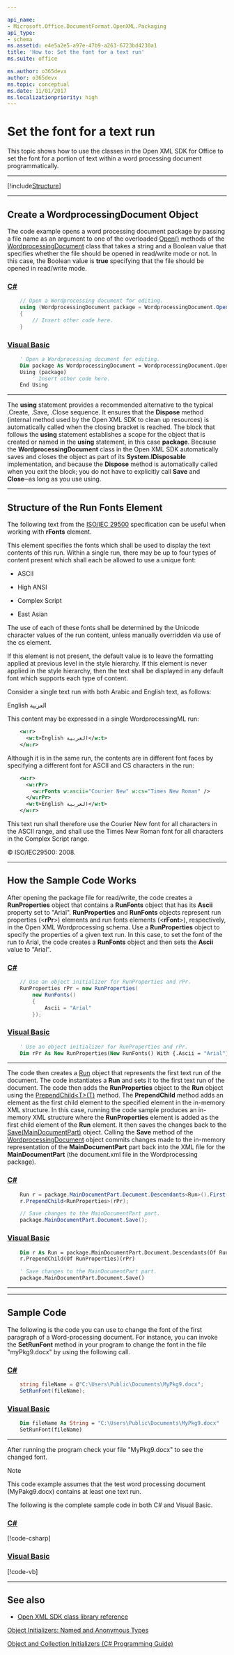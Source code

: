 ```yaml
---

api_name:
- Microsoft.Office.DocumentFormat.OpenXML.Packaging
api_type:
- schema
ms.assetid: e4e5a2e5-a97e-47b9-a263-6723bd4230a1
title: 'How to: Set the font for a text run'
ms.suite: office

ms.author: o365devx
author: o365devx
ms.topic: conceptual
ms.date: 11/01/2017
ms.localizationpriority: high
---
```

# Set the font for a text run

This topic shows how to use the classes in the Open XML SDK for
Office to set the font for a portion of text within a word processing
document programmatically.



--------------------------------------------------------------------------------
[!include[Structure](../includes/word/packages-and-document-parts.md)]


--------------------------------------------------------------------------------
## Create a WordprocessingDocument Object
The code example opens a word processing document package by passing a
file name as an argument to one of the overloaded [Open()](https://msdn.microsoft.com/library/office/documentformat.openxml.packaging.wordprocessingdocument.open.aspx) methods of the [WordprocessingDocument](https://msdn.microsoft.com/library/office/documentformat.openxml.packaging.wordprocessingdocument.aspx) class that takes a
string and a Boolean value that specifies whether the file should be
opened in read/write mode or not. In this case, the Boolean value is
**true** specifying that the file should be
opened in read/write mode.

### [C#](#tab/cs-0)
```csharp
    // Open a Wordprocessing document for editing.
    using (WordprocessingDocument package = WordprocessingDocument.Open(fileName, true))
    {
        // Insert other code here.
    }
```

### [Visual Basic](#tab/vb-0)
```vb
    ' Open a Wordprocessing document for editing.
    Dim package As WordprocessingDocument = WordprocessingDocument.Open(fileName, True)
    Using (package)
        ' Insert other code here.
    End Using
```
***


The **using** statement provides a recommended
alternative to the typical .Create, .Save, .Close sequence. It ensures
that the **Dispose** method (internal method
used by the Open XML SDK to clean up resources) is automatically called
when the closing bracket is reached. The block that follows the **using** statement establishes a scope for the
object that is created or named in the **using** statement, in this case **package**. Because the **WordprocessingDocument** class in the Open XML SDK
automatically saves and closes the object as part of its **System.IDisposable** implementation, and because
the **Dispose** method is automatically called
when you exit the block; you do not have to explicitly call **Save** and **Close**─as
long as you use using.


--------------------------------------------------------------------------------
## Structure of the Run Fonts Element
The following text from the [ISO/IEC
29500](https://www.iso.org/standard/71691.html) specification can
be useful when working with **rFonts** element.

This element specifies the fonts which shall be used to display the text
contents of this run. Within a single run, there may be up to four types
of content present which shall each be allowed to use a unique font:

-   ASCII

-   High ANSI

-   Complex Script

-   East Asian

The use of each of these fonts shall be determined by the Unicode
character values of the run content, unless manually overridden via use
of the cs element.

If this element is not present, the default value is to leave the
formatting applied at previous level in the style hierarchy. If this
element is never applied in the style hierarchy, then the text shall be
displayed in any default font which supports each type of content.

Consider a single text run with both Arabic and English text, as
follows:

English العربية

This content may be expressed in a single WordprocessingML run:

```xml
    <w:r>
      <w:t>English العربية</w:t>
    </w:r>
```

Although it is in the same run, the contents are in different font faces
by specifying a different font for ASCII and CS characters in the run:

```xml
    <w:r>
      <w:rPr>
        <w:rFonts w:ascii="Courier New" w:cs="Times New Roman" />
      </w:rPr>
      <w:t>English العربية</w:t>
    </w:r>
```

This text run shall therefore use the Courier New font for all
characters in the ASCII range, and shall use the Times New Roman font
for all characters in the Complex Script range.

© ISO/IEC29500: 2008.


--------------------------------------------------------------------------------
## How the Sample Code Works
After opening the package file for read/write, the code creates a **RunProperties** object that contains a **RunFonts** object that has its **Ascii** property set to "Arial". **RunProperties** and **RunFonts** objects represent run properties
(\<**rPr**\>) elements and run fonts elements
(\<**rFont**\>), respectively, in the Open XML
Wordprocessing schema. Use a **RunProperties**
object to specify the properties of a given text run. In this case, to
set the font of the run to Arial, the code creates a **RunFonts** object and then sets the **Ascii** value to "Arial".

### [C#](#tab/cs-1)
```csharp
    // Use an object initializer for RunProperties and rPr.
    RunProperties rPr = new RunProperties(
        new RunFonts()
        {
            Ascii = "Arial"
        });
```

### [Visual Basic](#tab/vb-1)
```vb
    ' Use an object initializer for RunProperties and rPr.
    Dim rPr As New RunProperties(New RunFonts() With {.Ascii = "Arial"})
```
***


The code then creates a [Run](https://msdn.microsoft.com/library/office/documentformat.openxml.wordprocessing.run.aspx) object that represents the first text
run of the document. The code instantiates a **Run** and sets it to the first text run of the
document. The code then adds the **RunProperties** object to the **Run** object using the [PrependChild\<T\>(T)](https://msdn.microsoft.com/library/office/cc883719.aspx) method. The **PrependChild** method adds an element as the first
child element to the specified element in the in-memory XML structure.
In this case, running the code sample produces an in-memory XML
structure where the **RunProperties** element
is added as the first child element of the **Run** element. It then saves the changes back to
the [Save(MainDocumentPart)](https://msdn.microsoft.com/library/office/cc846392.aspx) object. Calling the
**Save** method of the [WordprocessingDocument](https://msdn.microsoft.com/library/office/documentformat.openxml.packaging.wordprocessingdocument.aspx) object commits
changes made to the in-memory representation of the **MainDocumentPart** part back into the XML file for
the **MainDocumentPart** (the document.xml file
in the Wordprocessing package).

### [C#](#tab/cs-2)
```csharp
    Run r = package.MainDocumentPart.Document.Descendants<Run>().First();
    r.PrependChild<RunProperties>(rPr);

    // Save changes to the MainDocumentPart part.
    package.MainDocumentPart.Document.Save();
```

### [Visual Basic](#tab/vb-2)
```vb
    Dim r As Run = package.MainDocumentPart.Document.Descendants(Of Run)().First()
    r.PrependChild(Of RunProperties)(rPr)

    ' Save changes to the MainDocumentPart part.
    package.MainDocumentPart.Document.Save()
```
***


--------------------------------------------------------------------------------
## Sample Code
The following is the code you can use to change the font of the first
paragraph of a Word-processing document. For instance, you can invoke
the **SetRunFont** method in your program to
change the font in the file "myPkg9.docx" by using the following call.

### [C#](#tab/cs-3)
```csharp
    string fileName = @"C:\Users\Public\Documents\MyPkg9.docx";
    SetRunFont(fileName);
```

### [Visual Basic](#tab/vb-3)
```vb
    Dim fileName As String = "C:\Users\Public\Documents\MyPkg9.docx"
    SetRunFont(fileName)
```
***


After running the program check your file "MyPkg9.docx" to see the
changed font.

> [!NOTE]
> This code example assumes that the test word processing document (MyPakg9.docx) contains at least one text run.

The following is the complete sample code in both C\# and Visual Basic.

### [C#](#tab/cs)
[!code-csharp[](../../samples/word/set_the_font_for_a_text_run/cs/Program.cs)]

### [Visual Basic](#tab/vb)
[!code-vb[](../../samples/word/set_the_font_for_a_text_run/vb/Program.vb)]

--------------------------------------------------------------------------------
## See also


- [Open XML SDK class library reference](/office/open-xml/open-xml-sdk)

[Object Initializers: Named and Anonymous Types](https://msdn.microsoft.com/library/bb385125.aspx)

[Object and Collection Initializers (C\# Programming Guide)](https://msdn.microsoft.com/library/bb384062.aspx)
